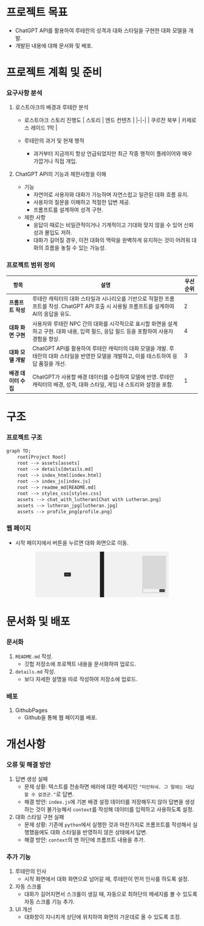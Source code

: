 # 프로젝트 목표
- ChatGPT API를 활용하여 루테란의 성격과 대화 스타일을 구현한 대화 모델을 개발.
- 개발된 내용에 대해 문서화 및 배포.

# 프로젝트 계획 및 준비

### 요구사항 분석
1. 로스트아크의 배경과 루테란 분석
    - 로스트아크 스토리 진행도 
        | 스토리 | 엔드 컨텐츠 |
        |-|-|
        | 쿠르잔 북부 | 카제로스 레이드 1막 |

    - 루테란의 과거 및 현재 행적 
        - 과거부터 지금까지 항상 언급되었지만 최근 작중 행적이 플레이어와 매우 가깝거나 직접 개입.

2. ChatGPT API의 기능과 제한사항을 이해
    - 기능
        - 자연어로 사용자와 대화가 가능하며 자연스럽고 일관된 대화 흐름 유지.
        - 사용자의 질문을 이해하고 적절한 답변 제공.
        - 프롬프트를 설계하여 성격 구현.
    - 제한 사항
        - 응답이 때로는 비일관적이거나 기계적이고 기대와 맞지 않을 수 있어 신뢰성과 몰입도 저하.
        - 대화가 길어질 경우, 이전 대화의 맥락을 완벽하게 유지하는 것이 어려워 대화의 흐름을 놓칠 수 있는 가능성.

### 프로젝트 범위 정의
| 항목 | 설명 | 우선순위 |
|-|-|-|
| **프롬프트 작성** | 루테란 캐릭터의 대화 스타일과 시나리오를 기반으로 적절한 프롬프트를 작성. ChatGPT API 호출 시 사용될 프롬프트를 설계하여 AI의 응답을 유도. | 2 |
| **대화 화면 구현**  | 사용자와 루테란 NPC 간의 대화를 시각적으로 표시할 화면을 설계하고 구현. 대화 내용, 입력 필드, 응답 필드 등을 포함하여 사용자 경험을 향상. | 4 |
| **대화 모델 개발** | ChatGPT API를 활용하여 루테란 캐릭터의 대화 모델을 개발. 루테란의 대화 스타일을 반영한 모델을 개발하고, 이를 테스트하여 응답 품질을 개선.| 3 |
| **배경 데이터 수집** | ChatGPT가 사용할 배경 데이터를 수집하여 모델에 반영. 루테란 캐릭터의 배경, 성격, 대화 스타일, 게임 내 스토리와 설정을 포함. | 1 |

# 구조

### 프로젝트 구조

``` mermaid
graph TD;
    root[Project Root]
    root --> assets[assets]
    root --> details[details.md]
    root --> index_html[index.html]
    root --> index_js[index.js]
    root --> readme_md[README.md]
    root --> styles_css[styles.css]
    assets --> chat_with_lutheran[Chat with Lutheran.png]
    assets --> lutheran_jpg[lutheran.jpg]
    assets --> profile_png[profile.png]
```

### 웹 페이지
- 시작 페이지에서 버튼을 누르면 대화 화면으로 이동.

<div align=center>
    <img src="assets/Chat with Lutheran.png" alt="Example Image of the Web Page" width=70%>
</div>

# 문서화 및 배포

### 문서화
1. `README.md` 작성.
    - 깃헙 저장소에 프로젝트 내용을 문서화하여 업로드.
2. `details.md` 작성.
    - 보다 자세한 설명을 따로 작성하여 저장소에 업로드.

### 배포
1. GithubPages
    - Github을 통해 웹 페이지를 배포.

# 개선사항

### 오류 및 해결 방안
1. 답변 생성 실패
    - 문제 상황: 텍스트를 전송하면 에러에 대한 메세지인 `"미안하네. 그 말에는 대답할 수 없겠군."`로 답변.
    - 해결 방안: `index.js`에 기본 배경 설정 데이터를 저장해두지 않아 답변을 생성하는 것이 불가능해서 `context`를 작성해 데이터를 입력하고 사용하도록 설정.
2. 대화 스타일 구현 실패
    - 문제 상황: 기존에 `python`에서 실행한 것과 마찬가지로 프롬프트를 작성해서 실행했음에도 대화 스타일을 반영하지 않은 상태에서 답변.
    - 해결 방안: `context`의 맨 하단에 프롬프트 내용을 추가.

### 추가 기능
1. 루테란의 인사
    - 시작 화면에서 대화 화면으로 넘어갈 때, 루테란이 먼저 인사를 하도록 설정.
2. 자동 스크롤
    - 대화가 길어지면서 스크롤이 생길 때, 자동으로 최하단의 메세지를 볼 수 있도록 자동 스크롤 기능 추가.
3. UI 개선
    - 대화창이 지나치게 상단에 위치하여 화면의 가운데로 올 수 있도록 조정.